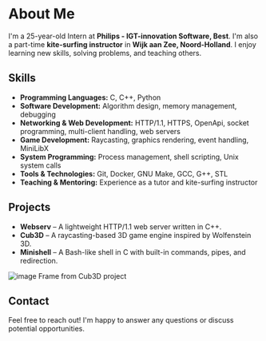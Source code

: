 # About Me

I'm a 25-year-old Intern at **Philips - IGT-innovation Software, Best**. I'm also a part-time **kite-surfing instructor** in **Wijk aan Zee, Noord-Holland**. I enjoy learning new skills, solving problems, and teaching others.

## Skills

- **Programming Languages:** C, C++, Python
- **Software Development:** Algorithm design, memory management, debugging
- **Networking & Web Development:** HTTP/1.1, HTTPS, OpenApi, socket programming, multi-client handling, web servers
- **Game Development:** Raycasting, graphics rendering, event handling, MiniLibX
- **System Programming:** Process management, shell scripting, Unix system calls
- **Tools & Technologies:** Git, Docker, GNU Make, GCC, G++, STL
- **Teaching & Mentoring:** Experience as a tutor and kite-surfing instructor

## Projects

- **Webserv** – A lightweight HTTP/1.1 web server written in C++.
- **Cub3D** – A raycasting-based 3D game engine inspired by Wolfenstein 3D.
- **Minishell** – A Bash-like shell in C with built-in commands, pipes, and redirection.

![image](https://github.com/user-attachments/assets/7d0a78a5-f904-4e76-afff-e9512becbe94)
Frame from Cub3D project
  

## Contact

Feel free to reach out! I'm happy to answer any questions or discuss potential opportunities.
